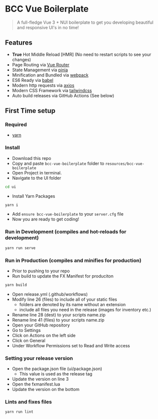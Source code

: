 # BCC Vue Boilerplate

> A full-fledge Vue 3 + NUI boilerplate to get you developing beautiful and responsive UI's in no time!

## Features

- **True** Hot Middle Reload [HMR] (No need to restart scripts to see your changes)
- Page Routing via [Vue Router](https://router.vuejs.org)
- State Management via [pinia](https://pinia.vuejs.org)
- Minification and Bundled via [webpack](https://webpack.js.org/)
- ES6 Ready via [babel](https://babeljs.io/)
- Modern http requests via [axios](https://axios-http.com/docs/intro)
- Modern CSS Framework via [tailwindcss](https://tailwindcss.com/)
- Auto build releases via GitHub Actions (See below)

## First Time setup

### Required

- [yarn](https://yarnpkg.com/)

### Install

- Download this repo
- Copy and paste `bcc-vue-boilerplate` folder to `resources/bcc-vue-boilerplate`
- Open Project in terminal.
- Navigate to the UI folder

```bash
cd ui
```

- Install Yarn Packages

```bash
yarn i
```

- Add `ensure bcc-vue-boilerplate` to your `server.cfg` file
- Now you are ready to get coding!

### Run in Development (compiles and hot-reloads for development)

```bash
yarn run serve
```

### Run in Production (compiles and minifies for production)

- Prior to pushing to your repo
- Run build to update the FX Manifest for produciton

```bash
yarn build
```

- Open release.yml (.github/workflows)
- Modify line 26 (files) to include all of your static files
  - folders are denoted by its name without an extension
  - include all files you need in the release (images for inventory etc.)
- Rename line 28 (dest) to your scripts name.zip
- Rename line 41 (files) to your scripts name.zip
- Open your GitHub repository
- Go to Settings
- Click on Actions on the left side
- Click on General
- Under Workflow Permissions set to Read and Write access

### Setting your release version

- Open the package.json file (ui/package.json)
  - This value is used as the release tag
- Update the version on line 3
- Open the fxmanifest.lua
- Update the version on the bottom

### Lints and fixes files

```
yarn run lint
```

